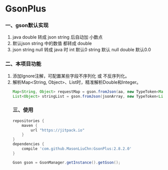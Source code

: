 # GsonPlus

### 一、gson默认实现
1.  java double 转成 json string 后自动加 小数点
2.  默认json string 中的数值 都转成 double
3.  json string null 转成 java 时  int 默认0 string 默认 null  double 默认0.0

### 二、本项目功能
1. 添加Ignore注解，可配置某些字段不序列化 或 不反序列化。
2. 解析Map<String, Object>、List<Object>时，精准解析Double和Integer。
```java
Map<String, Object> requestMap = gson.fromJson(aa, new TypeToken<Map<String, Object>>() {}.getType());
List<Object> stringList = gson.fromJson(jsonArray, new TypeToken<List<Object>>() {}.getType());
```
  
### 三、使用
```groovy
repositories {
    maven {
        url "https://jitpack.io"
    }
}
dependencies {
	compile 'com.github.MasonLiuChn:GsonPlus:2.8.2.0'
}
```

```java
Gson gson = GsonManager.getInstance().getGson();
```



